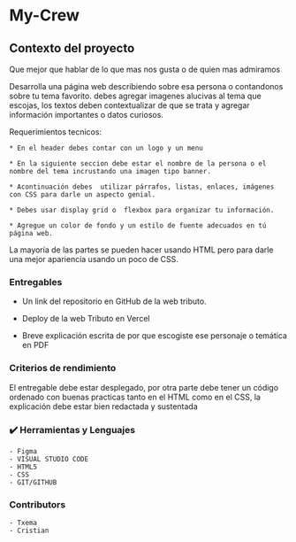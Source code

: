 # My-Crew

## Contexto del proyecto

Que mejor que hablar de lo que mas nos gusta o de quien mas admiramos

Desarrolla una página web describiendo sobre esa persona o contandonos sobre tu tema favorito. debes agregar  imagenes alucivas al tema que escojas, los  textos deben contextualizar de que se trata y agregar información importantes o datos curiosos.

Requerimientos tecnicos:

    * En el header debes contar con un logo y un menu

    * En la siguiente seccion debe estar el nombre de la persona o el nombre del tema incrustando una imagen tipo banner.

    * Acontinuación debes  utilizar párrafos, listas, enlaces, imágenes con CSS para darle un aspecto genial.

    * Debes usar display grid o  flexbox para organizar tu información.

    * Agregue un color de fondo y un estilo de fuente adecuados en tú página web.

La mayoría de las partes se pueden hacer usando HTML pero para darle una mejor apariencia usando un poco de CSS.


### Entregables

* Un link del repositorio  en GitHub de  la web tributo.

* Deploy de la web Tributo en Vercel 

* Breve explicación escrita de por que escogiste ese personaje o temática en PDF

### Criterios de rendimiento

El entregable debe estar desplegado, por otra parte debe tener un código ordenado con buenas practicas tanto en el HTML como en el CSS, la explicación debe estar bien redactada y sustentada

### :heavy_check_mark: Herramientas y Lenguajes

    - Figma
    - VISUAL STUDIO CODE
    - HTML5
    - CSS
    - GIT/GITHUB

### Contributors

    - Txema
    - Cristian
